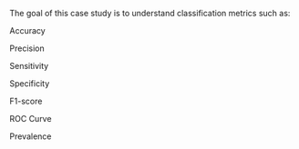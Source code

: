 The goal of this case study is to understand classification metrics such as:

Accuracy

Precision

Sensitivity

Specificity

F1-score

ROC Curve

Prevalence